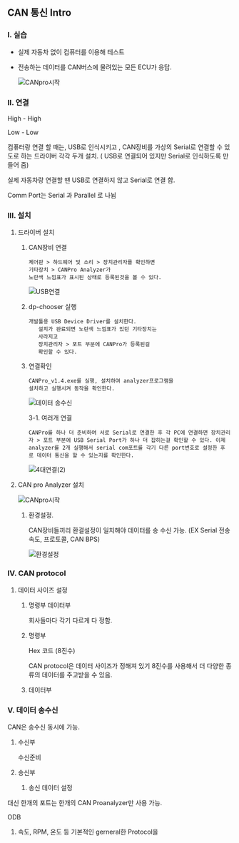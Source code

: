 ## CAN 통신  Intro

### I. 실습

- 실제 자동차 없이 컴퓨터를 이용해 테스트

- 전송하는 데이터를 CAN버스에 물려있는 모든 ECU가 응답.

  ![CANpro시작](https://user-images.githubusercontent.com/50862254/65656601-643ee500-e05b-11e9-8970-edf7f190e784.png)

### II. 연결

High - High

Low - Low

컴퓨터랑 연결 할 때는, USB로 인식시키고 , CAN장비를 가상의 Serial로 연결할 수 있도로 하는 드라이버 각각 두개 설치. ( USB로 연결되어 있지만 Serial로 인식하도록 만들어 줌)

실제 자동차랑 연결할 땐 USB로 연결하지 않고 Serial로 연결 함.

 Comm Port는 Serial 과 Parallel 로 나뉨

### III. 설치

1. 드라이버 설치

   1. CAN장비 연결

      ```
      제어판 > 하드웨어 및 소리 > 장치관리자를 확인하면
      기타장치 > CANPro Analyzer가 
      노란색 느낌표가 표시된 상태로 등록된것을 볼 수 있다.
      ```

      ![USB연결](https://user-images.githubusercontent.com/50862254/65656673-acf69e00-e05b-11e9-89d2-74ea1083d0f8.png)

   2. dp-chooser 실행

      ```
      개발툴용 USB Device Driver를 설치한다. 
         설치가 완료되면 노란색 느낌표가 있던 기타장치는
         사라지고
         장치관리자 > 포트 부분에 CANPro가 등록된걸 
         확인할 수 있다.
      ```

   3. 연결확인 

      ```
      CANPro_v1.4.exe를 실행, 설치하여 analyzer프로그램을
      설치하고 실행시켜 동작을 확인한다.
      ```

      ![데이터 송수신](https://user-images.githubusercontent.com/50862254/65656752-ea5b2b80-e05b-11e9-8f20-ba1bc0f6bcf1.png)

      3-1. 여러개 연결

      ```
      CANPro를 하나 더 준비하여 서로 Serial로 연결한 후 각 PC에 연결하면 장치관리자 > 포트 부분에 USB Serial Port가 하나 더 잡히는걸 확인할 수 있다. 이제 analyzer를 2개 실행해서 serial com포트를 각기 다른 port번호로 설정한 후 로 데이터 통신을 할 수 있는지를 확인한다.
      ```

      ![4대연결(2)](https://user-images.githubusercontent.com/50862254/65656725-d1eb1100-e05b-11e9-817b-98cd72a89370.png)

2. CAN pro Analyzer 설치

   ![CANpro시작](https://user-images.githubusercontent.com/50862254/65656601-643ee500-e05b-11e9-8970-edf7f190e784.png)

   1. 환경설정.

      CAN장비들끼리 환결설정이 일치해야 데이터를 송 수신 가능. (EX Serial 전송속도, 프로토콜, CAN BPS)

      ![환경설정](https://user-images.githubusercontent.com/50862254/65656851-43c35a80-e05c-11e9-9272-2be16c842d6f.png)

      

### IV. CAN protocol

1. 데이터 사이즈 설정

   1. 명령부 데이터부	

      회사들마다 각기 다르게 다 정함.

   2. 명령부

      Hex 코드 (8진수)

      CAN protocol은 데이터 사이즈가 정해져 있기 8진수를 사용해서 더 다양한 종류의 데이터를 주고받을 수 있음.

   3. 데이터부

      

### V. 데이터 송수신

CAN은 송수신 동시에 가능.

1. 수신부 

   수신준비

2. 송신부 

   1. 송신 데이터 설정

대신 한개의 포트는 한개의 CAN Proanalyzer만 사용 가능.

ODB

1. 속도, RPM, 온도 등 기본적인 gerneral한 Protocol을 